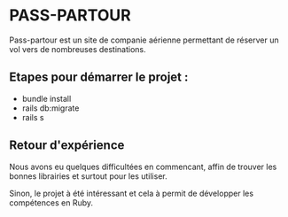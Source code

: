 # PASS-PARTOUR

Pass-partour est un site de companie aérienne permettant de réserver un vol vers de nombreuses destinations.

## Etapes pour démarrer le projet : 

- bundle install
- rails db:migrate
- rails s

## Retour d'expérience

Nous avons eu quelques difficultées en commencant, affin de trouver les bonnes librairies et surtout pour les utiliser.

Sinon, le projet à été intéressant et cela à permit de développer les compétences en Ruby.
